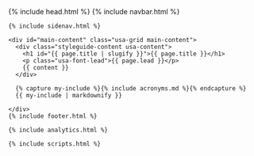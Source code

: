 <!doctype html>
<html lang="en">
  <head>
    {% include head.html %}
  </head>
  <body id="styleguide" class="{{ page.title | slugify }}">
  	{% include navbar.html %}

  	{% include sidenav.html %}

    <div id="main-content" class="usa-grid main-content">
      <div class="styleguide-content usa-content">
        <h1 id="{{ page.title | slugify }}">{{ page.title }}</h1>
        <p class="usa-font-lead">{{ page.lead }}</p>
        {{ content }}
      </div>

      {% capture my-include %}{% include acronyms.md %}{% endcapture %}
      {{ my-include | markdownify }}

    </div>
    {% include footer.html %}

    {% include analytics.html %}

    {% include scripts.html %}

  </body>

</html>

